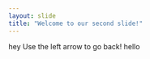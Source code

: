 ```yaml
---
layout: slide
title: "Welcome to our second slide!"
---
```

hey
Use the left arrow to go back!
hello
